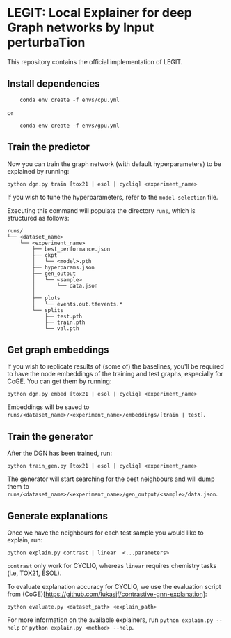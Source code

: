 # LEGIT: Local Explainer for deep Graph networks by Input perturbaTion
This repository contains the official implementation of LEGIT.

## Install dependencies
```
    conda env create -f envs/cpu.yml
```
or
```
    conda env create -f envs/gpu.yml
```

## Train the predictor
Now you can train the graph network (with default hyperparameters) to be explained by running:
```
python dgn.py train [tox21 | esol | cycliq] <experiment_name>
```
If you wish to tune the hyperparameters, refer to the `model-selection` file.

Executing this command  will populate the directory `runs`, which is structured as follows:
```
runs/
└── <dataset_name>
    └── <experiment_name>
        ├── best_performance.json
        ├── ckpt
        │   └── <model>.pth
        ├── hyperparams.json
        ├── gen_output
        │   └── <sample>
        │       └── data.json
        │
        ├── plots
        │   └── events.out.tfevents.*
        └── splits
            ├── test.pth
            ├── train.pth
            └── val.pth

```

## Get graph embeddings
If you wish to replicate results of (some of) the baselines, you'll be required to have the node embeddings of the training and test graphs, especially for CoGE.
You can get them by running:
```
python dgn.py embed [tox21 | esol | cycliq] <experiment_name>
```
Embeddings will be saved to `runs/<dataset_name>/<experiment_name>/embeddings/[train | test]`.

## Train the generator
After the DGN has been trained, run:
```
python train_gen.py [tox21 | esol | cycliq] <experiment_name>
```
The generator will start searching for the best neighbours and will dump them to `runs/<dataset_name>/<experiment_name>/gen_output/<sample>/data.json`.

## Generate explanations
Once we have the neighbours for each test sample you would like to explain, run:

```
python explain.py contrast | linear  <...parameters>
```

`contrast` only work for CYCLIQ, whereas `linear` requires chemistry tasks (i.e, TOX21, ESOL).

To evaluate explanation accuracy for CYCLIQ, we use the evaluation script from (CoGE)[https://github.com/lukasjf/contrastive-gnn-explanation]:

```
python evaluate.py <dataset_path> <explain_path>
```

For more information on the available explainers, run `python explain.py --help` or `python explain.py <method> --help`.
